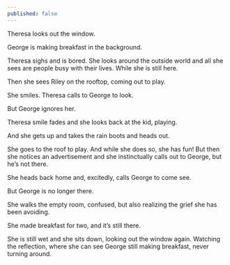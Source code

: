 ```yaml
---
published: false
---
```


Theresa looks out the window.

George is making breakfast in the background.

Theresa sighs and is bored. She looks around the outside world and all she sees are people busy with their lives. While she is still here.

Then she sees Riley on the rooftop, coming out to play.

She smiles. Theresa calls to George to look.

But George ignores her.

Theresa smile fades and she looks back at the kid, playing.

And she gets up and takes the rain boots and heads out.

She goes to the roof to play. And while she does so, she has fun! But then she notices an advertisement and she instinctually calls out to George, but he’s not there.

She heads back home and, excitedly, calls George to come see.

But George is no longer there.

She walks the empty room, confused, but also realizing the grief she has been avoiding.

She made breakfast for two, and it’s still there.

She is still wet and she sits down, looking out the window again. Watching the reflection, where she can see George still making breakfast, never turning around.
